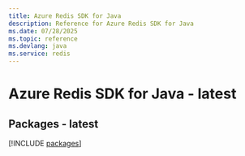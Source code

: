 ```yaml
---
title: Azure Redis SDK for Java
description: Reference for Azure Redis SDK for Java
ms.date: 07/28/2025
ms.topic: reference
ms.devlang: java
ms.service: redis
---
```

# Azure Redis SDK for Java - latest
## Packages - latest
[!INCLUDE [packages](redis-index.md)]